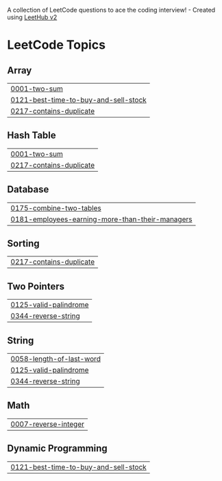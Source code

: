 A collection of LeetCode questions to ace the coding interview! - Created using [LeetHub v2](https://github.com/arunbhardwaj/LeetHub-2.0)
<!---LeetCode Topics Start-->
# LeetCode Topics
## Array
|  |
| ------- |
| [0001-two-sum](https://github.com/zezo-777/MyLeetCode-Solutions/tree/master/0001-two-sum) |
| [0121-best-time-to-buy-and-sell-stock](https://github.com/zezo-777/MyLeetCode-Solutions/tree/master/0121-best-time-to-buy-and-sell-stock) |
| [0217-contains-duplicate](https://github.com/zezo-777/MyLeetCode-Solutions/tree/master/0217-contains-duplicate) |
## Hash Table
|  |
| ------- |
| [0001-two-sum](https://github.com/zezo-777/MyLeetCode-Solutions/tree/master/0001-two-sum) |
| [0217-contains-duplicate](https://github.com/zezo-777/MyLeetCode-Solutions/tree/master/0217-contains-duplicate) |
## Database
|  |
| ------- |
| [0175-combine-two-tables](https://github.com/zezo-777/MyLeetCode-Solutions/tree/master/0175-combine-two-tables) |
| [0181-employees-earning-more-than-their-managers](https://github.com/zezo-777/MyLeetCode-Solutions/tree/master/0181-employees-earning-more-than-their-managers) |
## Sorting
|  |
| ------- |
| [0217-contains-duplicate](https://github.com/zezo-777/MyLeetCode-Solutions/tree/master/0217-contains-duplicate) |
## Two Pointers
|  |
| ------- |
| [0125-valid-palindrome](https://github.com/zezo-777/MyLeetCode-Solutions/tree/master/0125-valid-palindrome) |
| [0344-reverse-string](https://github.com/zezo-777/MyLeetCode-Solutions/tree/master/0344-reverse-string) |
## String
|  |
| ------- |
| [0058-length-of-last-word](https://github.com/zezo-777/MyLeetCode-Solutions/tree/master/0058-length-of-last-word) |
| [0125-valid-palindrome](https://github.com/zezo-777/MyLeetCode-Solutions/tree/master/0125-valid-palindrome) |
| [0344-reverse-string](https://github.com/zezo-777/MyLeetCode-Solutions/tree/master/0344-reverse-string) |
## Math
|  |
| ------- |
| [0007-reverse-integer](https://github.com/zezo-777/MyLeetCode-Solutions/tree/master/0007-reverse-integer) |
## Dynamic Programming
|  |
| ------- |
| [0121-best-time-to-buy-and-sell-stock](https://github.com/zezo-777/MyLeetCode-Solutions/tree/master/0121-best-time-to-buy-and-sell-stock) |
<!---LeetCode Topics End-->